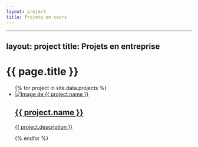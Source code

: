 ```yaml
---
layout: project
title: Projets en cours
---
```

---
layout: project
title: Projets en entreprise
---


<h1>{{ page.title }}</h1>

<ul>
  {% for project in site.data.projects %}
    <li>
      <a href="{{ project.link }}">
        <img src="{{ project.image }}" alt="Image de {{ project.name }}">
        <h2>{{ project.name }}</h2>
        <p>{{ project.description }}</p>
      </a>
    </li>
  {% endfor %}
</ul>
